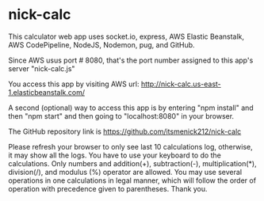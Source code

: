 # nick-calc

This calculator web app uses socket.io, express, AWS Elastic Beanstalk, AWS CodePipeline, NodeJS, Nodemon, pug, and GitHub.

Since AWS usus port # 8080, that's the port number assigned to this app's server "nick-calc.js"

You access this app by visiting AWS url: http://nick-calc.us-east-1.elasticbeanstalk.com/

A second (optional) way to access this app is by entering "npm install" and then "npm start" and then going to "localhost:8080" in your browser.

The GitHub repository link is https://github.com/itsmenick212/nick-calc

Please refresh your browser to only see last 10 calculations log, otherwise, it may show all the logs. You have to use your keyboard to do the calculations. Only numbers and addition(+), subtraction(-), multiplication(*), division(/), and modulus (%) operator are allowed. You may use several operations in one calculations in legal manner, which will follow the order of operation with precedence given to parentheses. Thank you.
